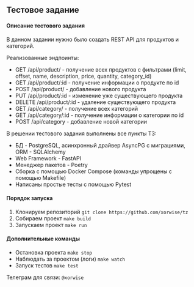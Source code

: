 ## Тестовое задание

#### Описание тестового задания
В данном задании нужно было создать REST API для продуктов и категорий.

Реализованные эндпоинты:
- GET /api/product/ - получение всех продуктов с фильтрами (limit, offset, name, description, price, quantity, category_id)
- GET /api/product/:id - получение информации о продукте по id
- POST /api/product/ - добавление нового продукта
- PUT /api/product/:id - изменение уже существующего продукта
- DELETE /api/product/:id - удаление существующего продукта
- GET /api/category/ - получение всех категорий
- GET /api/category/:id - получение информации о категории по id
- POST /api/category - добавление новой категории

В решении тестового задания выполнены все пункты ТЗ:
- БД - PostgreSQL, асинхронный драйвер AsyncPG с миграциями, ORM - SQLAlchemy
- Web Framework - FastAPI
- Менеджер пакетов - Poetry
- Сборка с помощью Docker Compose (команды упрощены с помощью Makefile)
- Написаны простые тесты с помощью Pytest

#### Порядок запуска
1. Клонируем репозиторий `git clone https://github.com/xorwise/tz`
2. Собираем проект `make build`
3. Запускаем проект `make run`

#### Дополнительные команды
- Остановка проекта `make stop`
- Наблюдать за проектом (логи) `make watch`
- Запуск тестов `make test`

Телеграм для связи: `@xorwise`
